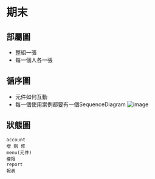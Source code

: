 # 期末
## 部屬圖
- 整組一張
- 每一個人各一張

## 循序圖
- 元件如何互動
- 每一個使用案例都要有一個SequenceDiagram
![image](https://user-images.githubusercontent.com/71476327/207221459-e7d1a93e-1a31-42c8-a10d-0ae0e19ed696.png)


## 狀態圖



```
account
增 刪 修
menu(元件)
權限
report
報表
```
